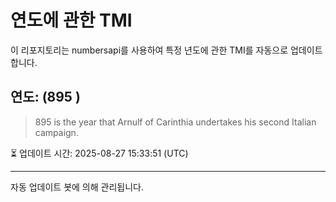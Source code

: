 
# 연도에 관한 TMI

이 리포지토리는 numbersapi를 사용하여 특정 년도에 관한 TMI를 자동으로 업데이트합니다.

## 연도: (895 )
> 895 is the year that Arnulf of Carinthia undertakes his second Italian campaign.

⏳ 업데이트 시간: 2025-08-27 15:33:51 (UTC)

---
자동 업데이트 봇에 의해 관리됩니다.
